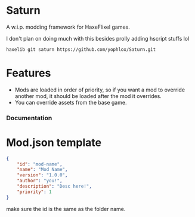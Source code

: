 # Saturn

A w.i.p. modding framework for HaxeFlixel games.

I don't plan on doing much with this besides prolly adding hscript stuffs lol

```
haxelib git saturn https://github.com/yophlox/Saturn.git
```

# Features
- Mods are loaded in order of priority, so if you want a mod to override another mod, it should be loaded after the mod it overrides.
- You can override assets from the base game.

### Documentation

# Mod.json template

```json
{
    "id": "mod-name",
    "name": "Mod Name",
    "version": "1.0.0",
    "author": "you!",
    "description": "Desc here!",
    "priority": 1
}
```

make sure the id is the same as the folder name.